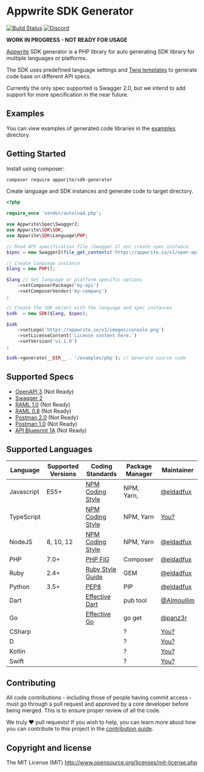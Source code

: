 # Appwrite SDK Generator

[![Build Status](https://travis-ci.org/appwrite/sdk-generator.svg?branch=master)](https://travis-ci.org/appwrite/sdk-generator)
[![Discord](https://img.shields.io/discord/564160730845151244)](https://discord.gg/GSeTUeA)

**WORK IN PROGRESS - NOT READY FOR USAGE**

[Appwrite](https://appwrite.io) SDK generator is a PHP library for auto generating SDK library for multiple languages or platforms.

The SDK uses predefined language settings and [Twig templates](https://twig.symfony.com/) to generate code base on different API specs.

Currently the only spec supported is Swagger 2.0, but we intend to add support for more specification in the near future. 

## Examples

You can view examples of generated code libraries in the [examples](examples) directory.

## Getting Started

Install using composer:
```bash
composer require appwrite/sdk-generator
```

Create language and SDK instances and generate code to target directory.

```php
<?php

require_once 'vendor/autoload.php';

use Appwrite\Spec\Swagger2;
use Appwrite\SDK\SDK;
use Appwrite\SDK\Language\PHP;

// Read API specification file (Swagger 2) anc create spec instance
$spec = new Swagger2(file_get_contents('https://appwrite.io/v1/open-api-2.json?extension=1'));

// Create language instance
$lang = new PHP();

$lang // Set language or platform specific options
    ->setComposerPackage('my-api')
    ->setComposerVendor('my-company')
;

// Create the SDK object with the language and spec instances
$sdk  = new SDK($lang, $spec);

$sdk
    ->setLogo('https://appwrite.io/v1/images/console.png')
    ->setLicenseContent('License content here.')
    ->setVersion('v1.1.0')
;

$sdk->generate(__DIR__ . '/examples/php'); // Generate source code

```

## Supported Specs

* [OpenAPI 3](https://github.com/OAI/OpenAPI-Specification/blob/master/versions/3.0.2.md) (Not Ready)
* [Swagger 2](https://github.com/OAI/OpenAPI-Specification/blob/master/versions/2.0.md)
* [RAML 1.0](https://raml.org/) (Not Ready)
* [RAML 0.8](https://raml.org/) (Not Ready)
* [Postman 2.0](https://schema.getpostman.com/json/collection/v2.0.0/docs/index.html) (Not Ready)
* [Postman 1.0](https://schema.getpostman.com/json/collection/v1.0.0/docs/index.html) (Not Ready)
* [API Blueprint 1A](https://github.com/apiaryio/api-blueprint/blob/master/API%20Blueprint%20Specification.md) (Not Ready)

## Supported Languages

| Language   | Supported Versions  |  Coding Standards   |  Package Manager   |   Maintainer   |
|------------|---------------------|---------------------|--------------------|----------------|
| Javascript | ES5+                | [NPM Coding Style]  | NPM, Yarn,         | [@eldadfux]    |
| TypeScript |                     | [NPM Coding Style]  | NPM, Yarn          | [You?](https://github.com/appwrite/sdk-generator/issues/20)               |
| NodeJS     | 8, 10, 12           | [NPM Coding Style]  | NPM, Yarn          | [@eldadfux]    |
| PHP        | 7.0+                | [PHP FIG]           | Composer           | [@eldadfux]    |
| Ruby       | 2.4+                | [Ruby Style Guide]  | GEM                | [@eldadfux]    |
| Python     | 3.5+                | [PEP8]              | PIP                | [@eldadfux]    |
| Dart       |                     | [Effective Dart]    | pub tool           | [@Almoullim]   |
| Go         |                     | [Effective Go]      | go get             | [@panz3r]      |
| CSharp     |                     |                     | ?                  | [You?](https://github.com/appwrite/sdk-generator/issues/20) |
| D          |                     |                     | ?                  | [You?](https://github.com/appwrite/sdk-generator/issues/20) |
| Kotlin     |                     |                     | ?                  | [You?](https://github.com/appwrite/sdk-generator/issues/20) |
| Swift      |                     |                     | ?                  | [You?](https://github.com/appwrite/sdk-generator/issues/20) |

[@Almoullim]:       https://github.com/Almoullim
[@eldadfux]:        https://github.com/eldadfux
[@panz3r]:          https://github.com/panz3r

[PHP FIG]:          https://www.php-fig.org/
[NPM Coding Style]: https://docs.npmjs.com/misc/coding-style
[NPM Coding Style]: https://docs.npmjs.com/misc/coding-style
[Ruby Style Guide]: https://github.com/rubocop-hq/ruby-style-guide
[PEP8]:             https://www.python.org/dev/peps/pep-0008/
[Effective Dart]:   https://dart.dev/guides/language/effective-dart/style
[Effective Go]:     https://golang.org/doc/effective_go.html

## Contributing

All code contributions - including those of people having commit access - must go through a pull request and approved by a core developer before being merged. This is to ensure proper review of all the code.

We truly ❤️ pull requests! If you wish to help, you can learn more about how you can contribute to this project in the [contribution guide](CONTRIBUTING.md).

## Copyright and license

The MIT License (MIT) http://www.opensource.org/licenses/mit-license.php
